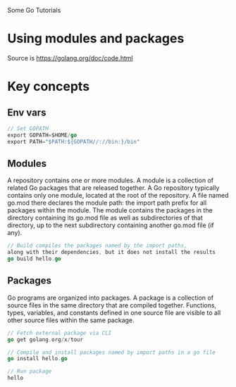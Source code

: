 Some Go Tutorials

# Using modules and packages
Source is https://golang.org/doc/code.html

# Key concepts

## Env vars
```go
// Set GOPATH
export GOPATH=$HOME/go
export PATH="$PATH:${GOPATH//://bin:}/bin"
```

## Modules
A repository contains one or more modules. A module is a collection of related Go packages that are released together. A Go repository typically contains only one module, located at the root of the repository. A file named go.mod there declares the module path: the import path prefix for all packages within the module. The module contains the packages in the directory containing its go.mod file as well as subdirectories of that directory, up to the next subdirectory containing another go.mod file (if any).

```go
// Build compiles the packages named by the import paths,
along with their dependencies, but it does not install the results
go build hello.go
```

## Packages
Go programs are organized into packages. A package is a collection of source files in the same directory that are compiled together. Functions, types, variables, and constants defined in one source file are visible to all other source files within the same package.

```go
// Fetch external package via CLI
go get golang.org/x/tour

// Compile and install packages named by import paths in a go file
go install hello.go

// Run package
hello
```
